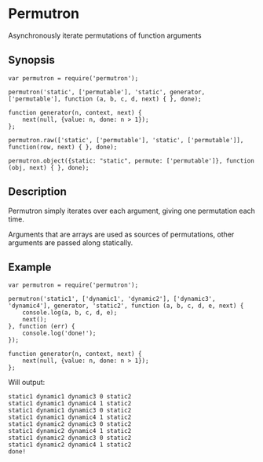 # Permutron

Asynchronously iterate permutations of function arguments

## Synopsis

```
var permutron = require('permutron');
```

```
permutron('static', ['permutable'], 'static', generator, ['permutable'], function (a, b, c, d, next) { }, done);

function generator(n, context, next) {
    next(null, {value: n, done: n > 1});
};
```

```
permutron.raw(['static', ['permutable'], 'static', ['permutable']], function(row, next) { }, done);
```

```
permutron.object({static: "static", permute: ['permutable']}, function (obj, next) { }, done);
```

## Description

Permutron simply iterates over each argument, giving one permutation each time.

Arguments that are arrays are used as sources of permutations, other arguments are passed along statically.

## Example

```
var permutron = require('permutron');

permutron('static1', ['dynamic1', 'dynamic2'], ['dynamic3', 'dynamic4'], generator, 'static2', function (a, b, c, d, e, next) {
    console.log(a, b, c, d, e);
    next();
}, function (err) {
    console.log('done!');
});

function generator(n, context, next) {
    next(null, {value: n, done: n > 1});
};
```

Will output:

```
static1 dynamic1 dynamic3 0 static2
static1 dynamic1 dynamic4 1 static2
static1 dynamic1 dynamic3 0 static2
static1 dynamic1 dynamic4 1 static2
static1 dynamic2 dynamic3 0 static2
static1 dynamic2 dynamic4 1 static2
static1 dynamic2 dynamic3 0 static2
static1 dynamic2 dynamic4 1 static2
done!
```
